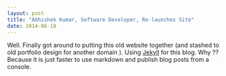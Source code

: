 ```yaml
---
layout: post
title: "Abhishek Kumar, Software Developer, Re-launches Site"
date: 2014-06-10
---
```


Well. Finally got around to putting this old website together (and stashed to old portfolio design for another domain ). Using [Jekyll](http://jekyllrb.com) for this blog. Why ?? Because it is just faster to use markdown and publish blog posts from a console.